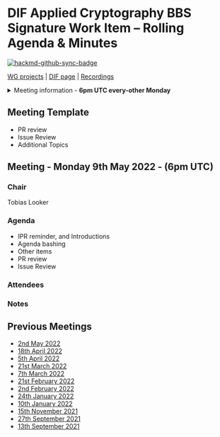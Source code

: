# DIF Applied Cryptography BBS Signature Work Item – Rolling Agenda & Minutes

[![hackmd-github-sync-badge](https://hackmd.io/gM7CE-Q-S5CPoSEIg086Kw/badge)](https://hackmd.io/gM7CE-Q-S5CPoSEIg086Kw)


[WG projects](https://github.com/topics/wg-crypto) | [DIF page](https://identity.foundation/working-groups/crypto.html) | [Recordings](https://docs.google.com/spreadsheets/d/1wgccmMvIImx30qVE9GhRKWWv3vmL2ZyUauuKx3IfRmA/edit#gid=339046779)

<details>
<summary> Meeting information - <b>6pm UTC every-other Monday</b></summary>

- Before your contribute - [**join DIF**](https://identity.foundation/join) and [sign the WG charter](https://bit.ly/DIF-WG-select1) (both are required!)
- Time: 6pm UTC, 2pm EDT, 11am PDT
- [Zoom room](https://us02web.zoom.us/j/81664389075?pwd=QXVRK0tVZmdsUmVMREdsK21TR2xGZz09), Meeting ID: 843 0611 0644 , Password: 799969
</details>

## Meeting Template
- PR review
- Issue Review
- Additional Topics

## Meeting - Monday 9th May 2022 - (6pm UTC)

### Chair

Tobias Looker

### Agenda

- IPR reminder, and Introductions
- Agenda bashing
- Other items
- PR review
- Issue Review

### Attendees

### Notes

## Previous Meetings

- [2nd May 2022](./meetings/2022-05-02/agenda.md)
- [18th April 2022](./meetings/2022-04-18/agenda.md)
- [5th April 2022](./meetings/2022-04-05/agenda.md)
- [21st March 2022](./meetings/2022-03-21/agenda.md)
- [7th March 2022](./meetings/2022-03-07/agenda.md)
- [21st February 2022](./meetings/2022-02-21/agenda.md)
- [2nd February 2022](./meetings/2022-02-08/agenda.md)
- [24th January 2022](./meetings/2022-01-24/agenda.md)
- [10th January 2022](./meetings/2022-01-01/agenda.md)
- [15th November 2021](./meetings/2021-11-15/agenda.md)
- [27th September 2021](./meetings/2021-08-27/agenda.md)
- [13th September 2021](./meetings/2021-08-13/agenda.md)
